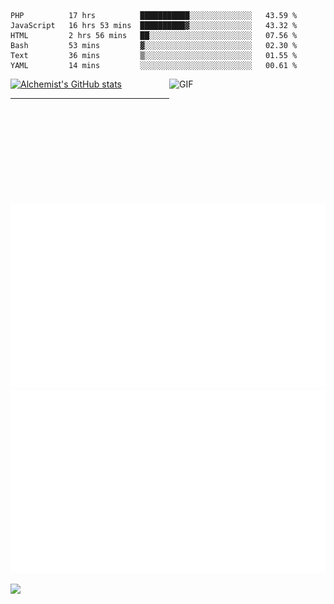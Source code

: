 <!--START_SECTION:waka-->

```text
PHP          17 hrs          ███████████░░░░░░░░░░░░░░   43.59 %
JavaScript   16 hrs 53 mins  ██████████▓░░░░░░░░░░░░░░   43.32 %
HTML         2 hrs 56 mins   ██░░░░░░░░░░░░░░░░░░░░░░░   07.56 %
Bash         53 mins         ▓░░░░░░░░░░░░░░░░░░░░░░░░   02.30 %
Text         36 mins         ▒░░░░░░░░░░░░░░░░░░░░░░░░   01.55 %
YAML         14 mins         ░░░░░░░░░░░░░░░░░░░░░░░░░   00.61 %
```

<!--END_SECTION:waka-->

[![Alchemist's GitHub stats](https://github-readme-stats.vercel.app/api?username=DrMaxis&show_icons=true&theme=outrun&count_private=true)](#)
<img align="right" alt="GIF" src="https://user-images.githubusercontent.com/5355808/139111924-210cc6fa-9fb1-4dac-929d-6324a5836a92.gif" width="250" height="200" />
<hr />

![](https://raw.githubusercontent.com/DrMaxis/github-stats-transparent/output/generated/overview.svg)
![](https://raw.githubusercontent.com/DrMaxis/github-stats-transparent/output/generated/languages.svg)

 
<a href="https://count.getloli.com/"><img src="https://count.getloli.com/get/@:maxis-the-alchemist?theme=rule34"></a>
<!-- https://count.getloli.com/get/@alchemist?theme=rule34 -->
<br>
